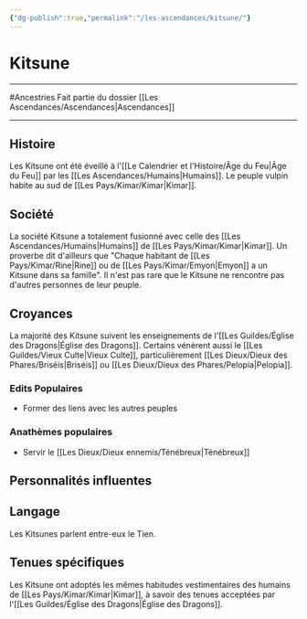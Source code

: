 ```yaml
---
{"dg-publish":true,"permalink":"/les-ascendances/kitsune/"}
---
```


# Kitsune
---
#Ancestries 
Fait partie du dossier [[Les Ascendances/Ascendances\|Ascendances]]

-------
## Histoire
Les Kitsune ont été éveillé à l'[[Le Calendrier et l'Histoire/Âge du Feu\|Âge du Feu]] par les [[Les Ascendances/Humains\|Humains]]. Le peuple vulpin habite au sud de [[Les Pays/Kimar/Kimar\|Kimar]].
## Société
La société Kitsune a totalement fusionné avec celle des [[Les Ascendances/Humains\|Humains]] de [[Les Pays/Kimar/Kimar\|Kimar]]. Un proverbe dit d'ailleurs que "Chaque habitant de [[Les Pays/Kimar/Rine\|Rine]] ou de [[Les Pays/Kimar/Emyon\|Emyon]] a un Kitsune dans sa famille". Il n'est pas rare que le Kitsune ne rencontre pas d'autres personnes de leur peuple.
## Croyances
La majorité des Kitsune suivent les enseignements de l'[[Les Guildes/Église des Dragons\|Église des Dragons]]. Certains vénèrent aussi le [[Les Guildes/Vieux Culte\|Vieux Culte]], particulièrement [[Les Dieux/Dieux des Phares/Briséis\|Briséis]] ou [[Les Dieux/Dieux des Phares/Pelopia\|Pelopia]].
### Edits Populaires
- Former des liens avec les autres peuples
### Anathèmes populaires
- Servir le [[Les Dieux/Dieux ennemis/Ténébreux\|Ténébreux]]
## Personnalités influentes

## Langage
Les Kitsunes parlent entre-eux le Tien.
## Tenues spécifiques
Les Kitsune ont adoptés les mêmes habitudes vestimentaires des humains de [[Les Pays/Kimar/Kimar\|Kimar]], à savoir des tenues acceptées par l'[[Les Guildes/Église des Dragons\|Église des Dragons]].